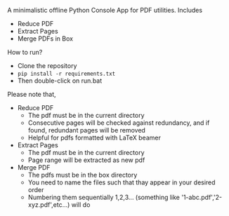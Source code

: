 A minimalistic offline Python Console App for PDF utilities. Includes
- Reduce PDF
- Extract Pages
- Merge PDFs in Box

How to run?
- Clone the repository
- `pip install -r requirements.txt`
- Then double-click on run.bat

Please note that,
- Reduce PDF
    - The pdf must be in the current directory
    - Consecutive pages will be checked against redundancy, and if found, redundant pages will be removed
    - Helpful for pdfs formatted with LaTeX beamer
- Extract Pages
    - The pdf must be in the current directory
    - Page range will be extracted as new pdf
- Merge PDF
    - The pdfs must be in the box directory
    - You need to name the files such that thay appear in your desired order
    - Numbering them sequentially 1,2,3... (something like '1-abc.pdf','2-xyz.pdf',etc...) will do
